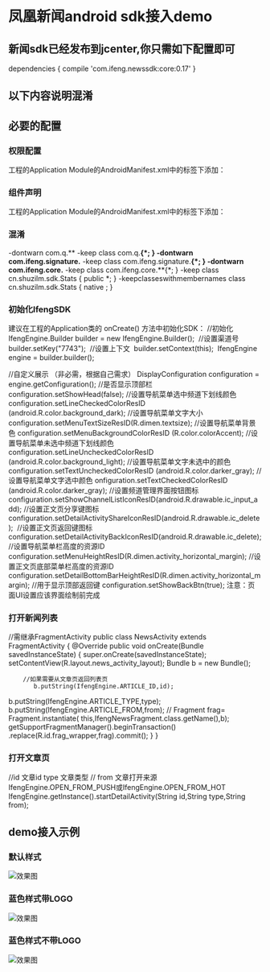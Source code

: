 # 凤凰新闻android sdk接入demo

## 新闻sdk已经发布到jcenter,你只需如下配置即可

dependencies {
        compile 'com.ifeng.newssdk:core:0.17'
    }

## 以下内容说明混淆


## 必要的配置
### 权限配置
工程的Application Module的AndroidManifest.xml中的<manifest>标签下添加：
<uses-permission android:name="android.permission.INTERNET" />
<uses-permission android:name="android.permission.WRITE_EXTERNAL_STORAGE" />
<uses-permission android:name="android.permission.READ_EXTERNAL_STORAGE" />
<uses-permission android:name="android.permission.ACCESS_NETWORK_STATE" />
<uses-permission android:name="android.permission.VIBRATE" />
<uses-permission android:name="android.permission.READ_PHONE_STATE" />


### 组件声明
工程的Application Module的AndroidManifest.xml中的<application>标签下添加：
<activity android:name="com.ifeng.core.DetailActivity" />
<service
    android:name="com.q.m.QS"
    android:process=":QS">
</service>
### 混淆
-dontwarn com.q.**
-keep class com.q.**{*; }
-dontwarn com.ifeng.signature.**
-keep class com.ifeng.signature.**{*; }
-dontwarn com.ifeng.core.**
-keep class com.ifeng.core.**{*; }
-keep class cn.shuzilm.sdk.Stats {
 public *;
     }
    -keepclasseswithmembernames class cn.shuzilm.sdk.Stats {
native <methods>;
 }

###	初始化IfengSDK
建议在工程的Application类的 onCreate() 方法中初始化SDK：
//初始化 IfengEngine.Builder builder = new IfengEngine.Builder(); 
//设置渠道号 
builder.setKey("7743"); 
//设置上下文 
builder.setContext(this); 
IfengEngine engine = builder.builder(); 

//自定义展示 （非必需，根据自己需求）
DisplayConfiguration configuration = engine.getConfiguration();
//是否显示顶部栏 
configuration.setShowHead(false);
//设置导航菜单选中频道下划线颜色 
configuration.setLineCheckedColorResID
 (android.R.color.background_dark);
//设置导航菜单文字大小
configuration.setMenuTextSizeResID(R.dimen.textsize);
//设置导航菜单背景色
configuration.setMenuBackgroundColorResID
 (R.color.colorAccent);
//设置导航菜单未选中频道下划线颜色 
configuration.setLineUncheckedColorResID
 (android.R.color.background_light);
//设置导航菜单文字未选中的颜色 
configuration.setTextUncheckedColorResID
 (android.R.color.darker_gray);
//设置导航菜单文字选中颜色
onfiguration.setTextCheckedColorResID
 (android.R.color.darker_gray);
//设置频道管理界面按钮图标 
configuration.setShowChannelListIconResID(android.R.drawable.ic_input_add);
//设置正文页分享键图标 
configuration.setDetailActivityShareIconResID(android.R.drawable.ic_delete); 
//设置正文页返回键图标 
configuration.setDetailActivityBackIconResID(android.R.drawable.ic_delete);
//设置导航菜单栏高度的资源ID
configuration.setMenuHeightResID(R.dimen.activity_horizontal_margin);
//设置正文页底部菜单栏高度的资源ID
configuration.setDetailBottomBarHeightResID(R.dimen.activity_horizontal_margin);
//用于显示顶部返回键
configuration.setShowBackBtn(true);
		注意：页面UI设置应该界面绘制前完成


###	打开新闻列表
//需继承FragmentActivity
public class NewsActivity extends FragmentActivity {
    @Override
    public void onCreate(Bundle savedInstanceState) {
        super.onCreate(savedInstanceState);
        setContentView(R.layout.news_activity_layout);
		   Bundle b = new Bundle();

        //如果需要从文章页返回列表页
    	   b.putString(IfengEngine.ARTICLE_ID,id);
b.putString(IfengEngine.ARTICLE_TYPE,type);
        b.putString(IfengEngine.ARTICLE_FROM,from);
        //
        Fragment frag= Fragment.instantiate(
this,IfengNewsFragment.class.getName(),b);
        getSupportFragmentManager().beginTransaction()
.replace(R.id.frag_wrapper,frag).commit();
    }
}
###	打开文章页
//id 文章id   type 文章类型
// from 文章打开来源 IfengEngine.OPEN_FROM_PUSH或IfengEngine.OPEN_FROM_HOT
IfengEngine.getInstance().startDetailActivity(String id,String type,String from);




## demo接入示例
### 默认样式
![效果图](https://github.com/ifengnews666/ifengnews_sdk_demo/blob/master/doc/demo.gif?raw=true)

### 蓝色样式带LOGO
![效果图](https://github.com/ifengnews666/ifengnews_sdk_demo/blob/master/doc/demo2.gif?raw=true)

### 蓝色样式不带LOGO
![效果图](https://github.com/ifengnews666/ifengnews_sdk_demo/blob/master/doc/demo.gif)


